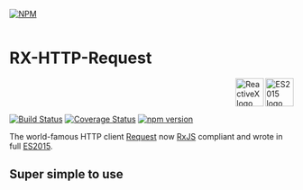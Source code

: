 [![NPM](https://nodei.co/npm/rx-http-request.png?downloads=true&downloadRank=true&stars=true)](https://nodei.co/npm/rx-http-request/)

<div style="overflow:hidden">
    <h1>RX-HTTP-Request</h1>
    <div style="float:right;">
        <a href="https://babeljs.io/docs/learn-es2015/">
            <img src="http://image.slidesharecdn.com/4-es6metbabel-150513100342-lva1-app6891/95/es6-with-babeljs-1-638.jpg"
                 align="right" alt="ES2015 logo" width="50" height="50" />
        </a>
        <a href="https://github.com/Reactive-Extensions/RxJS">
            <img src="http://reactivex.io/assets/Rx_Logo_S.png"
                 align="right" alt="ReactiveX logo" width="50" height="50"/>
        </a>
    </div>    
</div>

[![Build Status](https://travis-ci.org/njl07/rx-http-request.svg?branch=master)](https://travis-ci.org/njl07/rx-http-request)
[![Coverage Status](https://coveralls.io/repos/github/njl07/rx-http-request/badge.svg?branch=master)](https://coveralls.io/github/njl07/rx-http-request?branch=master)
[![npm version](https://badge.fury.io/js/rx-http-request.png)](http://badge.fury.io/js/rx-http-request)

The world-famous HTTP client [Request](https://github.com/request/request) now [RxJS](https://github.com/Reactive-Extensions/RxJS) compliant and wrote in full [ES2015](https://babeljs.io/docs/learn-es2015/).

## Super simple to use